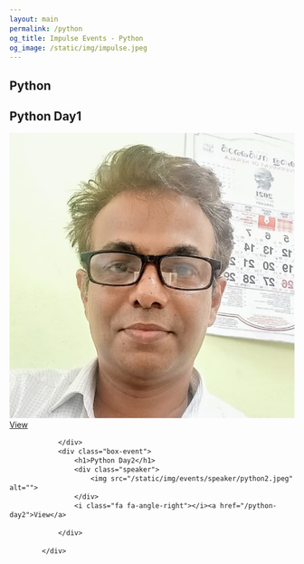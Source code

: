 ```yaml
---
layout: main
permalink: /python
og_title: Impulse Events - Python
og_image: /static/img/impulse.jpeg
---
```




<section class="events-section" id="events">
            <div class="section-title padd-15">
                <h1> Python  </h1>
            </div>
            <div class="event-container">
                <div class="box-event">
                    <h1>Python Day1</h1>
                    <div class="speaker">
                        <img src="/static/img/events/speaker/python2.jpeg" alt="">
                    </div>
                    <i class="fa fa-angle-right"></i><a href="/python-day1">View</a>
                   
                </div>
                <div class="box-event">
                    <h1>Python Day2</h1>
                    <div class="speaker">
                        <img src="/static/img/events/speaker/python2.jpeg" alt="">
                    </div>
                    <i class="fa fa-angle-right"></i><a href="/python-day2">View</a>
                    
                </div>
                
            </div>
</section>